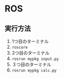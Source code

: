 # ROS
## 実行方法
1. 1つ目のターミナル  
1. `roscore`
1. 2つ目のターミナル　　
1. `rosrun mypkg input.py`
1. ３つ目のターミナル　　
1. `rosrun mypkg calc.py`
